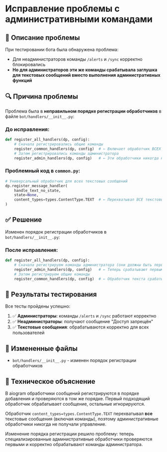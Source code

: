 # Исправление проблемы с административными командами

## 🐛 Описание проблемы

При тестировании бота была обнаружена проблема:
- Для неадминистраторов команды `/alerts` и `/sync` корректно блокировались
- **Но для администраторов эти же команды срабатывала заглушка для текстовых сообщений вместо выполнения административных функций**

## 🔍 Причина проблемы

Проблема была в **неправильном порядке регистрации обработчиков** в файле `bot/handlers/__init__.py`:

### До исправления:
```python
def register_all_handlers(dp, config):
    # Сначала регистрировались общие команды
    register_common_handlers(dp, config)  # ← Включает обработчик ВСЕХ текстовых сообщений
    # Затем регистрировались команды администратора
    register_admin_handlers(dp, config)   # ← Эти обработчики никогда не срабатывали!
```

### Проблемный код в `common.py`:
```python
# Универсальный обработчик для всех текстовых сообщений
dp.register_message_handler(
    handle_text_no_state,
    state=None,
    content_types=types.ContentType.TEXT  # ← Перехватывал ВСЕ текстовые сообщения, включая команды!
)
```

## ✅ Решение

Изменен порядок регистрации обработчиков в `bot/handlers/__init__.py`:

### После исправления:
```python
def register_all_handlers(dp, config):
    # Сначала регистрируем команды администратора (они должны быть первыми)
    register_admin_handlers(dp, config)   # ← Теперь срабатывают первыми!
    # Затем регистрируем общие команды
    register_common_handlers(dp, config)  # ← Обработчик текста срабатывает только если команда не обработана выше
```

## 🧪 Результаты тестирования

Все тесты пройдены успешно:

1. ✅ **Администраторы**: команды `/alerts` и `/sync` работают корректно
2. ✅ **Неадминистраторы**: получают сообщение "Доступ запрещён"
3. ✅ **Текстовые сообщения**: обрабатываются корректно для всех пользователей

## 📁 Измененные файлы

- `bot/handlers/__init__.py` - изменен порядок регистрации обработчиков

## 🔧 Техническое объяснение

В aiogram обработчики сообщений регистрируются в порядке добавления и проверяются в том же порядке. Первый подходящий обработчик обрабатывает сообщение, остальные игнорируются.

Обработчик `content_types=types.ContentType.TEXT` перехватывал **все** текстовые сообщения (включая команды), поэтому административные обработчики никогда не получали управление.

Изменение порядка регистрации решило проблему: теперь специализированные административные обработчики проверяются первыми и корректно обрабатывают команды администратора.